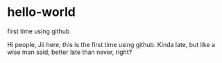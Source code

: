 # hello-world
first time using github

Hi people,
Jii here, this is the first time using github.
Kinda late, but like a wise man said, better late than never, right?
